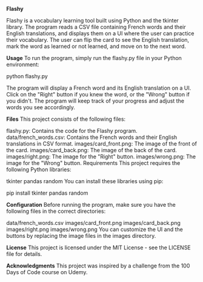 **Flashy**

Flashy is a vocabulary learning tool built using Python and the tkinter library. The program reads a CSV file containing French words and their English translations, and displays them on a UI where the user can practice their vocabulary. The user can flip the card to see the English translation, mark the word as learned or not learned, and move on to the next word.

**Usage**
To run the program, simply run the flashy.py file in your Python environment:

python flashy.py

The program will display a French word and its English translation on a UI. Click on the "Right" button if you knew the word, or the "Wrong" button if you didn't. The program will keep track of your progress and adjust the words you see accordingly.

**Files**
This project consists of the following files:

flashy.py: Contains the code for the Flashy program.
data/french_words.csv: Contains the French words and their English translations in CSV format.
images/card_front.png: The image of the front of the card.
images/card_back.png: The image of the back of the card.
images/right.png: The image for the "Right" button.
images/wrong.png: The image for the "Wrong" button.
Requirements
This project requires the following Python libraries:

tkinter
pandas
random
You can install these libraries using pip:

pip install tkinter pandas random

**Configuration**
Before running the program, make sure you have the following files in the correct directories:

data/french_words.csv
images/card_front.png
images/card_back.png
images/right.png
images/wrong.png
You can customize the UI and the buttons by replacing the image files in the images directory.

**License**
This project is licensed under the MIT License - see the LICENSE file for details.

**Acknowledgments**
This project was inspired by a challenge from the 100 Days of Code course on Udemy.